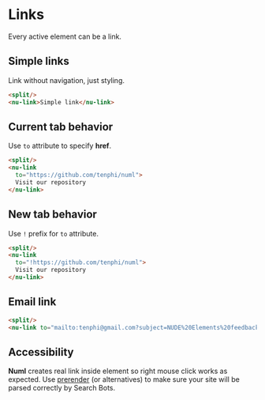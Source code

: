# Links

Every active element can be a link.

## Simple links

Link without navigation, just styling.

```html
<split/>
<nu-link>Simple link</nu-link>
```

## Current tab behavior

Use `to` attribute to specify **href**.

```html
<split/>
<nu-link
  to="https://github.com/tenphi/numl">
  Visit our repository
</nu-link>
```

## New tab behavior

Use `!` prefix for `to` attribute.

```html
<split/>
<nu-link
  to="!https://github.com/tenphi/numl">
  Visit our repository
</nu-link>
```

## Email link

```html
<split/>
<nu-link to="mailto:tenphi@gmail.com?subject=NUDE%20Elements%20feedback">Email us</nu-link>
```

## Accessibility

**Numl** creates real link inside element so right mouse click works as expected. Use [prerender](https://github.com/prerender/prerender) (or alternatives) to make sure your site will be parsed correctly by Search Bots.
